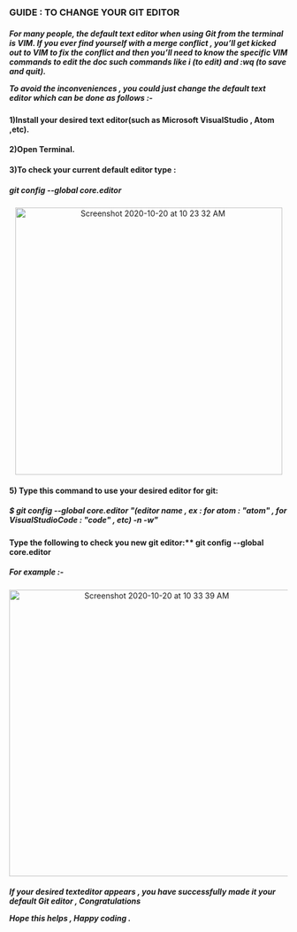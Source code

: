 <h3><BOLD>GUIDE : TO CHANGE YOUR GIT EDITOR</h3></BOLD>

<h5>For many people, the default text editor when using Git from the terminal is VIM.
If you ever find yourself with a merge conflict , you’ll get kicked out to VIM to fix the conflict and then you’ll need to know the specific VIM commands 
to edit the doc such commands like i (to edit) and :wq (to save and quit). 

To avoid the inconveniences , you could just change the default text editor which can be done as follows :-</h5>

<h4>1)Install your desired text editor(such as Microsoft VisualStudio , Atom ,etc).</h4>

<h4>2)Open Terminal.</h4>

<h4>3)To check your current default editor type :</h4>

<h5>git config --global core.editor </h5>

<p align="center">
<img width="483" alt="Screenshot 2020-10-20 at 10 23 32 AM" src="https://user-images.githubusercontent.com/58665834/96541764-50959a80-12be-11eb-8121-31850b789c2f.png">
</p>

<h4>5) Type this command to use your desired editor for git:</h4>

<h5>$ git config --global core.editor "(editor name , ex : for atom : "atom" , for VisualStudioCode : "code" , etc) -n -w" </h5>

<h4>Type the following to check you new git editor:** git config --global core.editor </h4>

<h5>For example :-</h5>

<p align="center">
<img width="518" alt="Screenshot 2020-10-20 at 10 33 39 AM" src="https://user-images.githubusercontent.com/58665834/96542460-bc2c3780-12bf-11eb-86d7-47ee2899fc00.png">
</p>

<h5>If your desired texteditor appears , you have successfully made it your default Git editor , Congratulations

Hope this helps , Happy coding .</h5>
